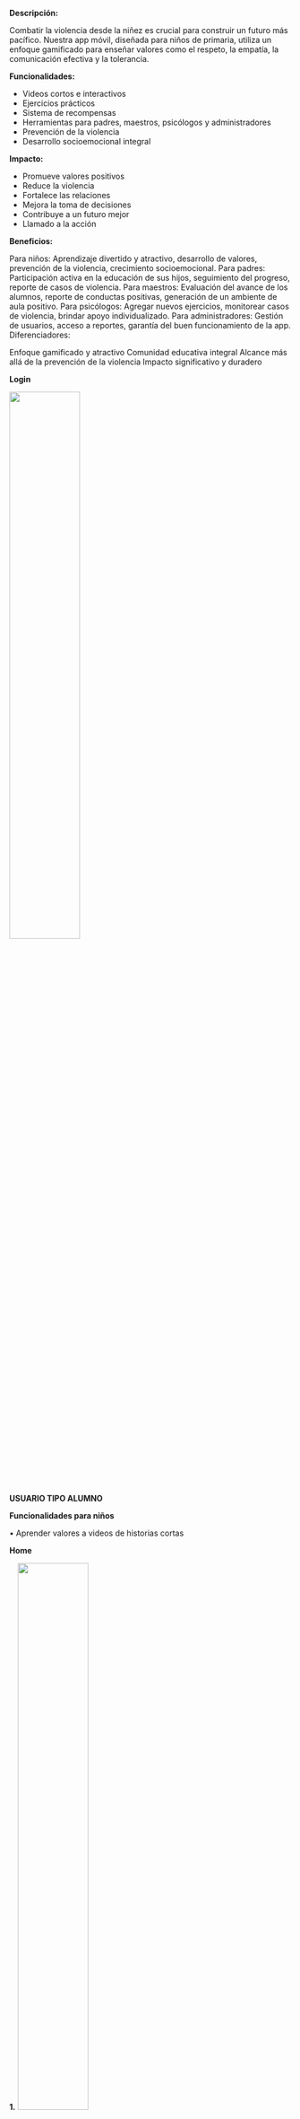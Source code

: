 
**Descripción:**

Combatir la violencia desde la niñez es crucial para construir un futuro más pacífico. Nuestra app móvil, diseñada para niños de primaria, utiliza un enfoque gamificado para enseñar valores como el respeto, la empatía, la comunicación efectiva y la tolerancia.

**Funcionalidades:**

- Videos cortos e interactivos
- Ejercicios prácticos
- Sistema de recompensas
- Herramientas para padres, maestros, psicólogos y administradores
- Prevención de la violencia
- Desarrollo socioemocional integral

**Impacto:**

- Promueve valores positivos
- Reduce la violencia
- Fortalece las relaciones
- Mejora la toma de decisiones
- Contribuye a un futuro mejor
- Llamado a la acción

**Beneficios:**

Para niños: Aprendizaje divertido y atractivo, desarrollo de valores, prevención de la violencia, crecimiento socioemocional.
Para padres: Participación activa en la educación de sus hijos, seguimiento del progreso, reporte de casos de violencia.
Para maestros: Evaluación del avance de los alumnos, reporte de conductas positivas, generación de un ambiente de aula positivo.
Para psicólogos: Agregar nuevos ejercicios, monitorear casos de violencia, brindar apoyo individualizado.
Para administradores: Gestión de usuarios, acceso a reportes, garantía del buen funcionamiento de la app.
Diferenciadores:

Enfoque gamificado y atractivo
Comunidad educativa integral
Alcance más allá de la prevención de la violencia
Impacto significativo y duradero


**Login**



<img src="https://github.com/Patahu/Valori/assets/55921419/a147c04a-c43f-43d1-a8a1-cd14f1f906fb" width="50%" height="50%">




**USUARIO TIPO ALUMNO**


**Funcionalidades para niños**



• Aprender valores a videos de historias cortas



**Home**

**1.** <img src="https://github.com/Patahu/Valori/assets/55921419/8c2504f8-4745-4306-8aa6-08e4dcbac447" width="50%" height="50%">



**2.** <img src="https://github.com/Patahu/Valori/assets/55921419/7c761a0d-648e-4ad8-a345-c2c7bdd02dd1" width="50%" height="50%">  



**3.** <img src="https://github.com/Patahu/Valori/assets/55921419/96d89964-dad6-4af9-8b3b-2f1b0e907ded" width="50%" height="50%">



**4.** <img src="https://github.com/Patahu/Valori/assets/55921419/9345fc64-d4b4-40f7-ab71-56284855ea8f" width="50%" height="50%">  



**5.** <img src="https://github.com/Patahu/Valori/assets/55921419/ca1db1c3-2a91-4698-b846-4a23cbde35be" width="50%" height="50%">



**6.** <img src="https://github.com/Patahu/Valori/assets/55921419/06df7268-06f5-40c0-b515-681a7f571d86" width="50%" height="50%">



• Practicar valores a través de ejercicios corto



**1.** <img src="https://github.com/Patahu/Valori/assets/55921419/56998be6-9c1b-4f23-a2a5-bced859451cb" width="50%" height="50%">  



**2.** <img src="https://github.com/Patahu/Valori/assets/55921419/9ad6a114-9c11-497e-92ee-6c82fbcb9e67" width="50%" height="50%">



**3.** <img src="https://github.com/Patahu/Valori/assets/55921419/f769895e-1de3-4fb0-8186-799711f33103" width="50%" height="50%">  



**4.** <img src="https://github.com/Patahu/Valori/assets/55921419/07390eca-a025-482d-8543-c03258724dd6" width="50%" height="50%">


**5.** <img src="https://github.com/Patahu/Valori/assets/55921419/b03b5501-7724-4211-b0f5-33efa9d9271f" width="50%" height="50%">



• Aprender valores con retos



**1.** <img src="https://github.com/Patahu/Valori/assets/55921419/ce4e0162-4e96-49dc-8b3b-249ed27a7ce6" width="50%" height="50%">



**2.** <img src="https://github.com/Patahu/Valori/assets/55921419/ab4e7f96-c6fc-4c05-935d-f1ab91a6957c" width="50%" height="50%">



**3.** <img src="https://github.com/Patahu/Valori/assets/55921419/eedf6a2e-97e2-4a8e-9a7f-0f0971ef230c" width="50%" height="50%">



**4.** <img src="https://github.com/Patahu/Valori/assets/55921419/df9bdfda-c2a6-4373-93b6-ef5f40cf3716" width="50%" height="50%">



**5.** <img src="https://github.com/Patahu/Valori/assets/55921419/2dca0b9f-6af4-4031-ac1e-8c8608dc7087" width="50%" height="50%">


• Reporta valores o violencia


Valores

**1.** <img src="https://github.com/Patahu/Valori/assets/55921419/f7d96c2a-5b8e-415c-a300-f8c9887ef5da" width="50%" height="50%">



**2.** <img src="https://github.com/Patahu/Valori/assets/55921419/74bfbb0e-ba08-4862-987c-b2dac7c7bf25" width="50%" height="50%">



**3.** <img src="https://github.com/Patahu/Valori/assets/55921419/7cca7557-f0cb-47d0-a389-af5fdd9901e7" width="50%" height="50%">



**4.** <img src="https://github.com/Patahu/Valori/assets/55921419/4c91537c-a3ab-4165-be2c-2812b01d9283" width="50%" height="50%">



**5.** <img src="https://github.com/Patahu/Valori/assets/55921419/a9889ee7-0b62-4c55-82f2-4f2e245751ea" width="50%" height="50%">



**6.** <img src="https://github.com/Patahu/Valori/assets/55921419/932ec757-a63c-4d5f-9dd8-bdcec9c59007" width="50%" height="50%">



Violencia



**1.** <img src="https://github.com/Patahu/Valori/assets/55921419/41e73276-7d5d-4612-9e8c-69d9a18d8b16" width="50%" height="50%">



**2.** <img src="https://github.com/Patahu/Valori/assets/55921419/3f39a4c2-d346-49fc-9b55-b55ba403cadf" width="50%" height="50%">



**3.** <img src="https://github.com/Patahu/Valori/assets/55921419/dc57120f-3f2f-4475-8592-82bfc86d6bdd" width="50%" height="50%">



**Ranking**



<img src="https://github.com/Patahu/Valori/assets/55921419/c7d0aa70-1638-4303-9633-b01d75071cd6" width="50%" height="50%">



**Perfil**



<img src="https://github.com/Patahu/Valori/assets/55921419/232dcd34-57ea-4fa7-bcf2-1a7f77f09496" width="50%" height="50%">



**Notificaciones**



<img src="https://github.com/Patahu/Valori/assets/55921419/87be8b73-2121-47ab-ad72-f54807b614a8" width="50%" height="50%">


**USUARIO TIPO PSCICOLOGO**


**home**



1. Valores y Violencia




**1** <img src="https://github.com/Patahu/Valori/assets/55921419/c9d48119-4c67-42e2-b745-d7b914a4aa54" width="50%" height="50%">




**2** <img src="https://github.com/Patahu/Valori/assets/55921419/5b3a02ef-8365-4ae2-98e4-5ff518c00156" width="50%" height="50%">




**3** <img src="https://github.com/Patahu/Valori/assets/55921419/845c793e-4ac1-4b12-a400-871a094ae324" width="50%" height="50%">




**4** <img src="https://github.com/Patahu/Valori/assets/55921419/4876d7f5-da65-4bfc-8169-fa575cfb4d16" width="50%" height="50%">




2. Historias




**1** <img src="https://github.com/Patahu/Valori/assets/55921419/49ed1c5f-c1ac-4175-8482-c2d91033bcb8" width="50%" height="50%">





**2** <img src="https://github.com/Patahu/Valori/assets/55921419/7bf84283-999a-4ac5-9a48-d97bc7db6439" width="50%" height="50%">





**3** <img src="https://github.com/Patahu/Valori/assets/55921419/e59561b7-e730-4b4d-b93e-dc6107f20ddf" width="50%" height="50%">





**4** <img src="https://github.com/Patahu/Valori/assets/55921419/d17795e1-0905-4524-aa71-af22e87e7ac4" width="50%" height="50%">




3. Ejercicios





**1** <img src="https://github.com/Patahu/Valori/assets/55921419/44d0f4de-2150-43db-9ac3-6db4c7b8a797" width="50%" height="50%">




**2** <img src="https://github.com/Patahu/Valori/assets/55921419/3dc55e96-f9b0-4a34-bcba-954ec7987015" width="50%" height="50%">




**3** <img src="https://github.com/Patahu/Valori/assets/55921419/3dc55e96-f9b0-4a34-bcba-954ec7987015" width="50%" height="50%">


**USUARIO TIPO MAESTRO**
